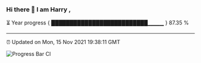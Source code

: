 ### Hi there 👋 I am Harry , 

⏳ Year progress { ██████████████████████████▁▁▁▁ } 87.35 %

---

⏰ Updated on Mon, 15 Nov 2021 19:38:11 GMT

![Progress Bar CI](https://github.com/duykhang68/duykhang68/workflows/Progress%20Bar%20CI/badge.svg)
